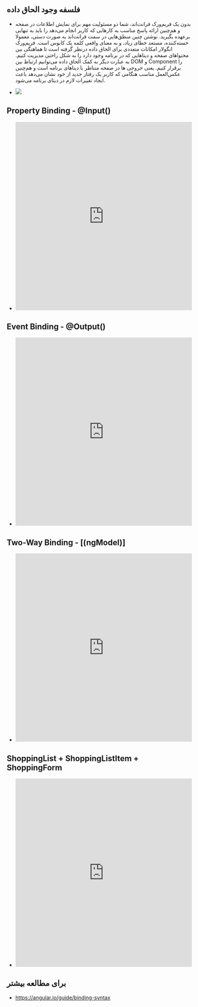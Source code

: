 ## فلسفه وجود الحاق داده

- بدون یک فریم‌ورک فرانت‌اند، شما دو مسئولیت مهم برای نمایش اطلاعات در صفحه و هم‌چنین ارائه پاسخ مناسب به کارهایی که کاربر انجام می‌دهد را باید به تنهایی برعهده بگیرید. نوشتن چنین منطق‌هایی در سمت فرانت‌اند به صورت دستی، معمولا خسته‌کننده، مستعد خطای زیاد، و به معنای واقعی کلمه یک کابوس است. فریم‌ورک انگولار امکانات متعددی برای الحاق داده درنظر گرفته است تا هماهنگی بین محتواهای صفحه و دیتاهایی که در برنامه وجود دارد را به شکل راحتی مدیریت کنیم. به عبارت دیگر به کمک الحاق داده می‌توانیم ارتباط بین DOM و Component را برقرار کنیم. یعنی خروجی ها در صفحه متناظر با دیتاهای برنامه است و هم‌چنین عکس‌العمل مناسب هنگامی که کاربر یک رفتار جدید از خود نشان ‌می‌دهد باعث ایجاد تغییرات لازم در دیتای برنامه می‌شود.

- <img class="img-fluid" src="./assets/image/ng_data_binding.jpg" />

## <bdi>Property Binding - @Input()</bdi>

- <iframe height="512" style="width: 100%;" frameborder="no" loading="lazy" allowtransparency="true" allowfullscreen="true" src="https://stackblitz.com/edit/angular-ivy-click-alert-directive?ctl=1&embed=1&file=src/app/click-alert.directive.ts"></iframe>

## <bdi>Event Binding - @Output()</bdi>

- <iframe height="512" style="width: 100%;" frameborder="no" loading="lazy" allowtransparency="true" allowfullscreen="true" src="https://stackblitz.com/edit/angular-ivy-simple-emitter?ctl=1&embed=1&file=src/app/app.component.ts"></iframe>

## <bdi>Two-Way Binding - [(ngModel)]</bdi>

- <iframe height="512" style="width: 100%;" frameborder="no" loading="lazy" allowtransparency="true" allowfullscreen="true" src="https://stackblitz.com/edit/angular-ivy-simple-ngmodel?ctl=1&embed=1&file=src/app/app.component.ts"></iframe>

## ShoppingList + ShoppingListItem + ShoppingForm

- <iframe height="512" style="width: 100%;" frameborder="no" loading="lazy" allowtransparency="true" allowfullscreen="true" src="https://stackblitz.com/edit/angular-ivy-shopping-list?ctl=1&embed=1&file=src/app/app.component.ts"></iframe>

## برای مطالعه بیشتر

- https://angular.io/guide/binding-syntax
